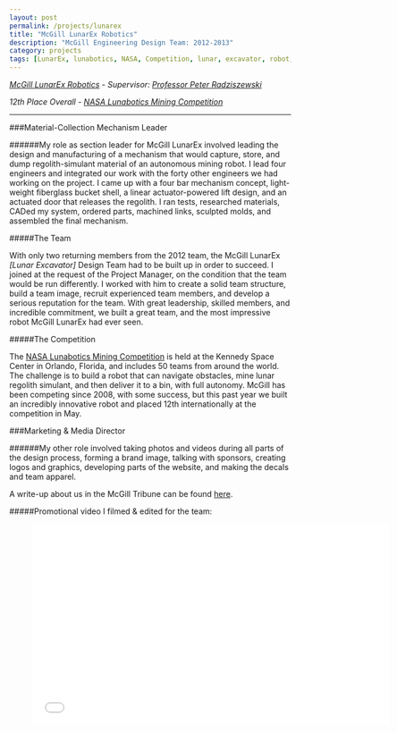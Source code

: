 ```yaml
---
layout: post
permalink: /projects/lunarex
title: "McGill LunarEx Robotics"
description: "McGill Engineering Design Team: 2012-2013"
category: projects
tags: [LunarEx, lunabotics, NASA, Competition, lunar, excavator, robot, Robotics, engineering, design, personal, Michael, Elliot, Elliot, MK, MEK, Mike, King, McGill, University]
---
```


*<a markdown="0" target="_blank" href="http://lunarex.mcgill.ca">McGill LunarEx Robotics</a> - Supervisor: <a markdown="0" target="_blank" href="http://people.mcgill.ca/peter.radziszewski/">Professor Peter Radziszewski</a>*

*12th Place Overall - <a markdown="0" target="_blank" href="http://www.nasa.gov/offices/education/centers/kennedy/technology/nasarmc.html#.UnxhapTwIoM">NASA Lunabotics Mining Competition</a>*

****

###Material-Collection Mechanism Leader

######My role as section leader for McGill LunarEx involved leading the design and manufacturing of a mechanism that would capture, store, and dump regolith-simulant material of an autonomous mining robot.  I lead four engineers and integrated our work with the forty other engineers we had working on the project.  I came up with a four bar mechanism concept, light-weight fiberglass bucket shell, a linear actuator-powered lift design, and an actuated door that releases the regolith.  I ran tests, researched materials, CADed my system, ordered parts, machined links, sculpted molds, and assembled the final mechanism. 

#####The Team

With only two returning members from the 2012 team, the McGill LunarEx *[Lunar Excavator]* Design Team had to be built up in order to succeed.  I joined at the request of the Project Manager, on the condition that the team would be run differently.  I worked with him to create a solid team structure, build a team image, recruit experienced team members, and develop a serious reputation for the team.  With great leadership, skilled members, and incredible commitment, we built a great team, and the most impressive robot McGill LunarEx had ever seen.

#####The Competition

The <a markdown="0" target="_blank" href="http://www.nasa.gov/offices/education/centers/kennedy/technology/nasarmc.html#.UnxhapTwIoM">NASA Lunabotics Mining Competition</a> is held at the Kennedy Space Center in Orlando, Florida, and includes 50 teams from around the world.  The challenge is to build a robot that can navigate obstacles, mine lunar regolith simulant, and then deliver it to a bin, with full autonomy.  McGill has been competing since 2008, with some success, but this past year we built an incredibly innovative robot and placed 12th internationally at the competition in May.

###Marketing & Media Director

######My other role involved taking photos and videos during all parts of the design process, forming a brand image, talking with sponsors, creating logos and graphics, developing parts of the website, and making the decals and team apparel.



A write-up about us in the McGill Tribune can be found <a markdown="0" target="_blank" href="http://mcgilltribune.com/mcgill-engineers-compete-to-design-lunabot/">here</a>.


#####Promotional video I filmed & edited for the team: 


<figure>
	<iframe width="640" height="360" src="//www.youtube.com/embed/8ZcxYljSewE?feature=player_detailpage" frameborder="0" allowfullscreen></iframe>
</figure>
